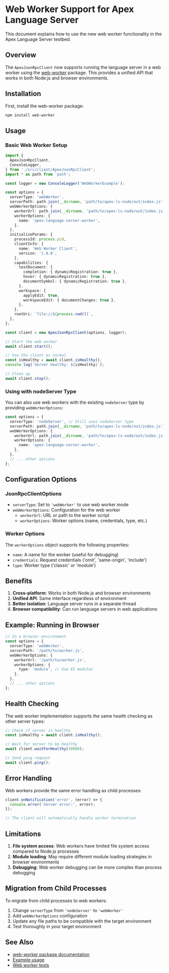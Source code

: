 # Web Worker Support for Apex Language Server

This document explains how to use the new web worker functionality in the Apex Language Server testbed.

## Overview

The `ApexJsonRpcClient` now supports running the language server in a web worker using the [web-worker](https://www.npmjs.com/package/web-worker) package. This provides a unified API that works in both Node.js and browser environments.

## Installation

First, install the web-worker package:

```bash
npm install web-worker
```

## Usage

### Basic Web Worker Setup

```typescript
import {
  ApexJsonRpcClient,
  ConsoleLogger,
} from './src/client/ApexJsonRpcClient';
import * as path from 'path';

const logger = new ConsoleLogger('WebWorkerExample');

const options = {
  serverType: 'webWorker',
  serverPath: path.join(__dirname, 'path/to/apex-ls-node/out/index.js'),
  webWorkerOptions: {
    workerUrl: path.join(__dirname, 'path/to/apex-ls-node/out/index.js'),
    workerOptions: {
      name: 'apex-language-server-worker',
    },
  },
  initializeParams: {
    processId: process.pid,
    clientInfo: {
      name: 'Web Worker Client',
      version: '1.0.0',
    },
    capabilities: {
      textDocument: {
        completion: { dynamicRegistration: true },
        hover: { dynamicRegistration: true },
        documentSymbol: { dynamicRegistration: true },
      },
      workspace: {
        applyEdit: true,
        workspaceEdit: { documentChanges: true },
      },
    },
    rootUri: `file://${process.cwd()}`,
  },
};

const client = new ApexJsonRpcClient(options, logger);

// Start the web worker
await client.start();

// Use the client as normal
const isHealthy = await client.isHealthy();
console.log(`Server healthy: ${isHealthy}`);

// Clean up
await client.stop();
```

### Using with nodeServer Type

You can also use web workers with the existing `nodeServer` type by providing `webWorkerOptions`:

```typescript
const options = {
  serverType: 'nodeServer', // Still uses nodeServer type
  serverPath: path.join(__dirname, 'path/to/apex-ls-node/out/index.js'),
  webWorkerOptions: {
    workerUrl: path.join(__dirname, 'path/to/apex-ls-node/out/index.js'),
    workerOptions: {
      name: 'apex-language-server-worker',
    },
  },
  // ... other options
};
```

## Configuration Options

### JsonRpcClientOptions

- `serverType`: Set to `'webWorker'` to use web worker mode
- `webWorkerOptions`: Configuration for the web worker
  - `workerUrl`: URL or path to the worker script
  - `workerOptions`: Worker options (name, credentials, type, etc.)

### Worker Options

The `workerOptions` object supports the following properties:

- `name`: A name for the worker (useful for debugging)
- `credentials`: Request credentials ('omit', 'same-origin', 'include')
- `type`: Worker type ('classic' or 'module')

## Benefits

1. **Cross-platform**: Works in both Node.js and browser environments
2. **Unified API**: Same interface regardless of environment
3. **Better isolation**: Language server runs in a separate thread
4. **Browser compatibility**: Can run language servers in web applications

## Example: Running in Browser

```typescript
// In a browser environment
const options = {
  serverType: 'webWorker',
  serverPath: '/path/to/worker.js',
  webWorkerOptions: {
    workerUrl: '/path/to/worker.js',
    workerOptions: {
      type: 'module', // Use ES modules
    },
  },
  // ... other options
};
```

## Health Checking

The web worker implementation supports the same health checking as other server types:

```typescript
// Check if server is healthy
const isHealthy = await client.isHealthy();

// Wait for server to be healthy
await client.waitForHealthy(30000);

// Send ping request
await client.ping();
```

## Error Handling

Web workers provide the same error handling as child processes:

```typescript
client.onNotification('error', (error) => {
  console.error('Server error:', error);
});

// The client will automatically handle worker termination
```

## Limitations

1. **File system access**: Web workers have limited file system access compared to Node.js processes
2. **Module loading**: May require different module loading strategies in browser environments
3. **Debugging**: Web worker debugging can be more complex than process debugging

## Migration from Child Processes

To migrate from child processes to web workers:

1. Change `serverType` from `'nodeServer'` to `'webWorker'`
2. Add `webWorkerOptions` configuration
3. Update any file paths to be compatible with the target environment
4. Test thoroughly in your target environment

## See Also

- [web-worker package documentation](https://www.npmjs.com/package/web-worker)
- [Example usage](./examples/web-worker-usage.ts)
- [Web worker tests](./test/client/ApexJsonRpcClientWebWorker.test.ts)
